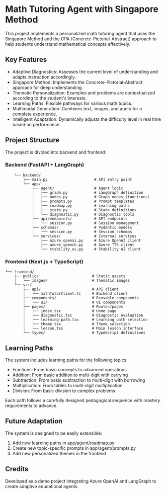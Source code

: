 # Math Tutoring Agent with Singapore Method
This project implements a personalized math tutoring agent that uses the Singapore Method and the CPA (Concrete-Pictorial-Abstract) approach to help students understand mathematical concepts effectively.

## Key Features

- Adaptive Diagnostics: Assesses the current level of understanding and adapts instruction accordingly.
- Singapore Method: Implements the Concrete-Pictorial-Abstract approach for deep understanding.
- Thematic Personalization: Examples and problems are contextualized according to the student's interests.
- Learning Paths: Flexible pathways for various math topics.
- Multimodal Generation: Combines text, images, and audio for a complete experience.
- Intelligent Adaptation: Dynamically adjusts the difficulty level in real time based on performance.

## Project Structure

The project is divided into backend and frontend:

### Backend (FastAPI + LangGraph)

```
    └── backend/
        ├── main.py                     # API entry point
        └── app/
            ├── agent/                  # Agent logic
            │   ├── graph.py            # LangGraph definition
            │   ├── nodes.py            # Graph nodes (functions)
            │   ├── prompts.py          # Prompt templates
            │   ├── roadmap.py          # Learning paths
            │   ├── state.py            # State definitions
            │   └── diagnostic.py       # Diagnostic tools
            ├── api/endpoints/          # API endpoints
            │   └── session.py          # Session management
            ├── schemas/                # Pydantic models
            │   └── session.py          # Session schemas
            └── services/               # External services
                ├── azure_openai.py     # Azure OpenAI client
                ├── azure_speech.py     # Azure TTS client
                └── stability_ai.py     # Stability AI client
```

### Frontend (Next.js + TypeScript)

```
└── frontend/
    ├── public/                        # Static assets
    │   └── images/                    # Thematic images
    └── src/
        ├── api/                       # API client
        │   └── mathTutorClient.ts     # Backend client
        ├── components/                # Reusable components
        │   └── ui/                    # UI components
        ├── pages/                     # Routes/pages
        │   ├── index.tsx              # Home page
        │   ├── diagnostic.tsx         # Diagnostic evaluation
        │   ├── learning-path.tsx      # Learning path selection
        │   ├── theme.tsx              # Theme selection
        │   └── lesson.tsx             # Main lesson interface
        └── types/                     # TypeScript definitions
```

## Learning Paths
The system includes learning paths for the following topics:

- Fractions: From basic concepts to advanced operations
- Addition: From basic addition to multi-digit with carrying
- Subtraction: From basic subtraction to multi-digit with borrowing
- Multiplication: From tables to multi-digit multiplication
- Division: From basic division to complex problems

Each path follows a carefully designed pedagogical sequence with mastery requirements to advance.

## Future Adaptation
The system is designed to be easily extensible:

1. Add new learning paths in app/agent/roadmap.py
2. Create new topic-specific prompts in app/agent/prompts.py
3. Add new personalized themes in the frontend


## Credits
Developed as a demo project integrating Azure OpenAI and LangGraph to create adaptive educational agents.

